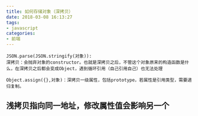 ```yaml
---
title: 如何存储对象（深拷贝）
date: 2018-03-08 16:13:27
tags:
- javascript
categories:
- 前端
---
```


<!-- more -->
```
JSON.parse(JSON.stringify(对象)):
深拷贝：会抛弃对象的constructor。也就是深拷贝之后，不管这个对象原来的构造函数是什么，在深拷贝之后都会变成Object，遇到循环引用（自己引用自己）也无法处理
```
```
Object.assign({},对象)：深拷贝一级属性，包括prototype，若属性是引用类型，需要递归复制。
```

## 浅拷贝指向同一地址，修改属性值会影响另一个
